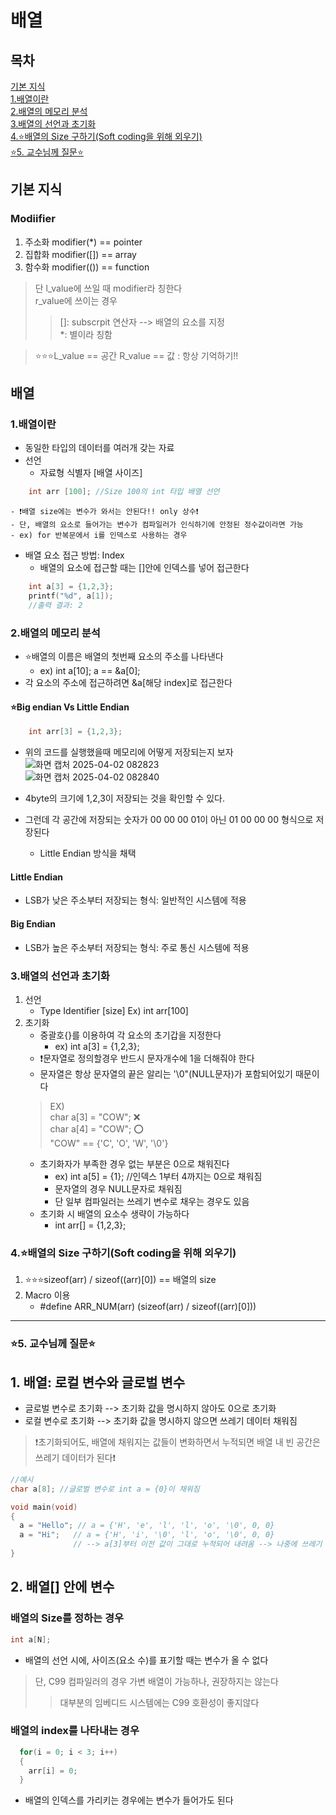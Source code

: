 # 배열

## 목차
[기본 지식](#기본-지식)<br>
[1.배열이란](#1-배열이란)<br>
[2.배열의 메모리 분석](#2-배열의-메모리-분석)<br>
[3.배열의 선언과 초기화](#3-배열의-선언과-초기화)<br>
[4.⭐배열의 Size 구하기(Soft coding을 위해 외우기)](#4-⭐배열의-Size-구하기(Soft-coding을-위해-외우기))<br>
[⭐5. 교수님께 질문⭐](#⭐5-교수님께-질문⭐)

## 기본 지식
### Modiifier
1. 주소화 modifier(*) == pointer
2. 집합화 modifier([]) == array
3. 함수화 modifier(()) == function
> 단 l_value에 쓰일 때 modifier라 칭한다<br>
> r_value에 쓰이는 경우
> > []: subscrpit 연산자 --> 배열의 요소를 지정<br>
> > *: 별이라 칭함

> ⭐⭐⭐L_value == 공간         R_value == 값 : 항상 기억하기!!
## 배열
### 1.배열이란
- 동일한 타입의 데이터를 여러개 갖는 자료
- 선언
  - 자료형 식별자 [배열 사이즈]
```c
    int arr [100]; //Size 100의 int 타입 배열 선언
```
    - ❗배열 size에는 변수가 와서는 안된다!! only 상수❗
    - 단, 배열의 요소로 들어가는 변수가 컴파일러가 인식하기에 안정된 정수값이라면 가능
    - ex) for 반복문에서 i를 인덱스로 사용하는 경우
- 배열 요소 접근 방법: Index
    - 배열의 요소에 접근할 때는 []안에 인덱스를 넣어 접근한다
```c
    int a[3] = {1,2,3};
    printf("%d", a[1]);
    //출력 결과: 2
```

### 2.배열의 메모리 분석
- ⭐배열의 이름은 배열의 첫번째 요소의 주소를 나타낸다
  - ex) int a[10]; a == &a[0];
- 각 요소의 주소에 접근하려면 &a[해당 index]로 접근한다

#### ⭐Big endian Vs Little Endian
```c
    int arr[3] = {1,2,3};
```
- 위의 코드를 실행했을때 메모리에 어떻게 저장되는지 보자<br>
![화면 캡처 2025-04-02 082823](https://github.com/user-attachments/assets/84fadd40-1d9c-495e-9261-5d0830a3b197)<br>
![화면 캡처 2025-04-02 082840](https://github.com/user-attachments/assets/a2913385-e502-4504-b47a-9716db01f6aa)

- 4byte의 크기에 1,2,3이 저장되는 것을 확인할 수 있다.
- 그런데 각 공간에 저장되는 숫자가 00 00 00 01이 아닌 01 00 00 00 형식으로 저장된다
    - Little Endian 방식을 채택
#### Little Endian
- LSB가 낮은 주소부터 저장되는 형식: 일반적인 시스템에 적용
#### Big Endian
- LSB가 높은 주소부터 저장되는 형식: 주로 통신 시스템에 적용

### 3.배열의 선언과 초기화
1. 선언
    - Type Identifier [size] Ex) int arr[100]
2. 초기화
    - 중괄호{}를 이용하여 각 요소의 초기갑을 지정한다
      - ex) int a[3] = {1,2,3};
    - ❗문자열로 정의할경우 반드시 문자개수에 1을 더해줘야 한다
    - 문자열은 항상 문자열의 끝은 알리는 '\0"(NULL문자)가 포함되어있기 때문이다
    >EX)<br> 
    > char a[3] = "COW"; ❌<br>
    > char a[4] = "COW"; ⭕<br>
    > "COW" == {'C', 'O', 'W', '\0\'}
    - 초기화자가 부족한 경우 없는 부분은 0으로 채워진다
      - ex) int a[5] = {1}; //인덱스 1부터 4까지는 0으로 채워짐
      - 문자열의 경우 NULL문자로 채워짐
      - 단 일부 컴파일러는 쓰레기 변수로 채우는 경우도 있음
    - 초기화 시 배열의 요소수 생략이 가능하다
      - int arr[] = {1,2,3};

### 4.⭐배열의 Size 구하기(Soft coding을 위해 외우기)
1. ⭐⭐⭐sizeof(arr) / sizeof((arr)[0]) == 배열의 size
2. Macro 이용
    - #define ARR_NUM(arr) (sizeof(arr) / sizeof((arr)[0]))
___
### ⭐5. 교수님께 질문⭐
## 1. 배열: 로컬 변수와 글로벌 변수
- 글로벌 변수로 초기화 --> 초기화 값을 명시하지 않아도 0으로 초기화
- 로컬 변수로 초기화 --> 초기화 값을 명시하지 않으면 쓰레기 데이터 채워짐

> ❗초기화되어도, 배열에 채워지는 값들이 변화하면서 누적되면 배열 내 빈 공간은 쓰레기 데이터가 된다❗
```c
//예시
char a[8]; //글로벌 변수로 int a = {0}이 채워짐

void main(void)
{
  a = "Hello"; // a = {'H', 'e', 'l', 'l', 'o', '\0', 0, 0}
  a = "Hi";   // a = {'H', 'i', '\0', 'l', 'o', '\0', 0, 0}
              // --> a[3]부터 이전 값이 그대로 누적되어 내려옴 --> 나중에 쓰레기 값으로 전락
}
```

## 2. 배열[] 안에 변수

### 배열의 Size를 정하는 경우
```c
int a[N];
```
- 배열의 선언 시에, 사이즈(요소 수)를 표기할 때는 변수가 올 수 없다
> 단, C99 컴파일러의 경우 가변 배열이 가능하나, 권장하지는 않는다
> > 대부분의 임베디드 시스템에는 C99 호환성이 좋지않다

### 배열의 index를 나타내는 경우
```c
  for(i = 0; i < 3; i++)
  {
    arr[i] = 0;
  }
```
- 배열의 인덱스를 가리키는 경우에는 변수가 들어가도 된다
